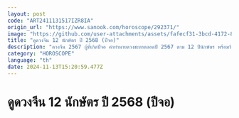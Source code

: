 ```yaml
---
layout: post
code: "ART2411131517IZR8IA"
origin_url: "https://www.sanook.com/horoscope/292371/"
image: "https://github.com/user-attachments/assets/fafecf31-3bcd-4172-89c9-9e80900ee23d"
title: "ดูดวงจีน 12 นักษัตร ปี 2568 (ปีจอ)"
description: "ดวงจีน 2567 ผู้ที่เกิดปีจอ คำทำนายดวงชะตาตลอดปี 2567 ตาม 12 ปีนักษัตร พร้อมวิธีเสริมดวง ไปเช็กดวงกันได้เลย"
category: "HOROSCOPE"
language: "th"
date: 2024-11-13T15:20:59.477Z
---
```


# ดูดวงจีน 12 นักษัตร ปี 2568 (ปีจอ)